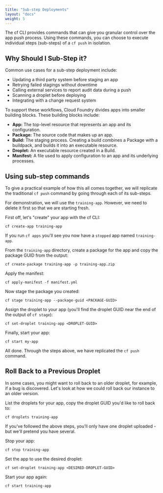 ```yaml
---
title: "Sub-step Deployments"
layout: "docs"
weight: 5
---
```


The cf CLI provides commands that can give you granular control over the app push process. Using these commands, you can choose to execute individual steps (sub-steps) of a `cf push` in isolation.

## Why Should I Sub-Step it?
Common use cases for a sub-step deployment include:
* Updating a third party system before staging an app
* Retrying failed stagings without downtime
* Calling external services to report audit data during a push
* Scanning a droplet before deploying
* Integrating with a change request system

To support these workflows, Cloud Foundry divides apps into smaller building blocks. These building blocks include:

* **App:** The top-level resource that represents an app and its configuration.
* **Package:** The source code that makes up an app.
* **Build:** The staging process. Creating a build combines a Package with a buildpack, and builds it into an executable resource.
* **Droplet:** An executable resource created in a Build.
* **Manifest:** A file used to apply configuration to an app and its underlying processes.

## Using sub-step commands

To give a practical example of how this all comes together, we will replicate the traditional `cf push` command by going through each of its sub-steps.

For demonstration, we will use the `training-app`. However, we need to delete it first so that we are starting fresh.

First off, let's "create" your app with the cf CLI:
```
cf create-app training-app
```

If you run `cf apps` you'll see you now have a `stopped` app named `training-app`. 

From the `training-app` directory, create a package for the app and copy the package GUID from the output:
```
cf create-package training-app -p training-app.zip
```

Apply the manifest:
```
cf apply-manifest -f manifest.yml
```

Now stage the package you created:
```
cf stage training-app --package-guid <PACKAGE-GUID>
```

Assign the droplet to your app (you'll find the droplet GUID near the end of the output of `cf stage`):
```
cf set-droplet training-app <DROPLET-GUID>
```


Finally, start your app:
```
cf start my-app
```

All done. Through the steps above, we have replicated the `cf push` command.

## Roll Back to a Previous Droplet
In some cases, you might want to roll back to an older droplet, for example, if a bug is discovered. Let's look at how we could roll back our  instance to an older version.

List the droplets for your app, copy the droplet GUID you'd like to roll back to:
```
cf droplets training-app
```

If you've followed the above steps, you'll only have one droplet uploaded - but we'll pretend you have several.

Stop your app:
```
cf stop training-app
```

Set the app to use the desired droplet:
```
cf set-droplet training-app <DESIRED-DROPLET-GUID>
```

Start your app again:
```
cf start training-app
```

